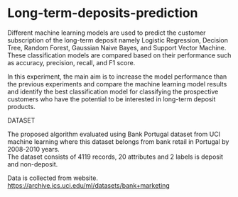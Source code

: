 # Long-term-deposits-prediction
 Different machine learning models are used to predict the customer subscription of the long-term deposit namely Logistic Regression, Decision Tree, Random Forest, Gaussian Naive Bayes, and Support Vector Machine. These classification models are compared based on their performance such as accuracy, precision, recall, and F1 score.
 
 In this experiment, the main aim is to increase the model performance than the previous experiments and compare the machine learning model results and identify the best classification model for classifying the prospective customers who have the potential to be interested in long-term deposit products.
 
 DATASET
 
 The proposed algorithm evaluated using Bank Portugal dataset from UCI machine learning where this dataset belongs from bank retail in Portugal by 2008-2010 years.        
    The dataset  consists of 4119 records, 20 attributes and 2 labels is deposit and non-deposit. 

 Data is collected from website.
 https://archive.ics.uci.edu/ml/datasets/bank+marketing

